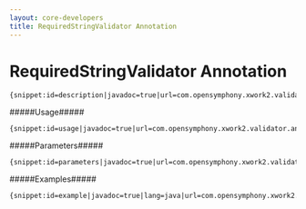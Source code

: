 ```yaml
---
layout: core-developers
title: RequiredStringValidator Annotation
---
```


# RequiredStringValidator Annotation



~~~~~~~
{snippet:id=description|javadoc=true|url=com.opensymphony.xwork2.validator.annotations.RequiredStringValidator}
~~~~~~~

#####Usage#####



~~~~~~~
{snippet:id=usage|javadoc=true|url=com.opensymphony.xwork2.validator.annotations.RequiredStringValidator}
~~~~~~~

#####Parameters#####



~~~~~~~
{snippet:id=parameters|javadoc=true|url=com.opensymphony.xwork2.validator.annotations.RequiredStringValidator}
~~~~~~~

#####Examples#####



~~~~~~~
{snippet:id=example|javadoc=true|lang=java|url=com.opensymphony.xwork2.validator.annotations.RequiredStringValidator}
~~~~~~~
